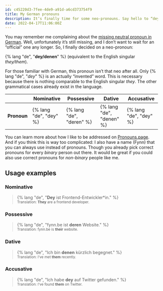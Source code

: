 ```yaml
---
id: c45220d3-7fee-4de9-a91d-a6cd373754f9
title: My German pronouns
description: It’s finally time for some neo-pronouns. Say hello to “dey/denen”!
date: 2022-04-17T11:06:00Z
---
```


You may remember me complaining about the [missing neutral pronoun in German](../missing-neutral-pronoun-german/). Well, unfortunately it’s still missing, and I don’t want to wait for an “official” one any longer. So, I finally decided on a neo-pronoun:

{% lang "de", "**dey/denen**" %} (equivalent to the English singular _they/them_).

For those familiar with German, this pronoun isn’t that neo after all. Only {% lang "de", "_dey_" %} is an actually “invented” word. This is necessary because there is nothing comparable to the English singular _they_. The other grammatical cases already exist in the language.

|             | Nominative             | Possessive               | Dative                   | Accusative             |
|-------------|------------------------|--------------------------|--------------------------|------------------------|
| **Pronoun** | {% lang "de", "dey" %} | {% lang "de", "deren" %} | {% lang "de", "denen" %} | {% lang "de", "dey" %} |

You can learn more about how I like to be addressed on [Pronouns.page](https://pronouns.page/@mvsde). And if you think this is way too complicated: I also have a name (Fynn) that you can always use instead of pronouns. Though you already pick correct pronouns for every _binary_ person out there. It would be great if you could also use correct pronouns for _non-binary_ people like me.

## Usage examples

### Nominative

> {% lang "de", "**Dey** ist Frontend-Entwickler*in." %}  
> <small>Translation: **They** are a frontend developer.</small>

### Possessive

> {% lang "de", "fynn.be ist **deren** Website." %}  
> <small>Translation: fynn.be is **their** website.</small>

### Dative

> {% lang "de", "Ich bin **denen** kürzlich begegnet." %}  
> <small>Translation: I’ve met **them** recently.</small>

### Accusative

> {% lang "de", "Ich habe **dey** auf Twitter gefunden." %}  
> <small>Translation: I’ve found **them** on Twitter.</small>
